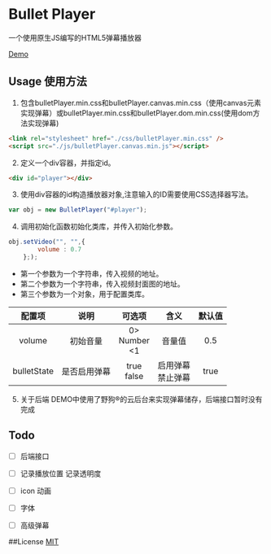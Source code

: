 # Bullet Player

一个使用原生JS编写的HTML5弹幕播放器

[Demo](http://gundam1993.github.io/BulletPlayer/demo/)



## Usage 使用方法
1. 包含bulletPlayer.min.css和bulletPlayer.canvas.min.css（使用canvas元素实现弹幕）或bulletPlayer.min.css和bulletPlayer.dom.min.css(使用dom方法实现弹幕)
```html
<link rel="stylesheet" href="./css/bulletPlayer.min.css" />
<script src="./js/bulletPlayer.canvas.min.js"></script>
```
2. 定义一个div容器，并指定id。
```html
<div id="player"></div>
```
3. 使用div容器的id构造播放器对象,注意输入的ID需要使用CSS选择器写法。
```javascript
var obj = new BulletPlayer("#player");
```
4. 调用初始化函数初始化类库，并传入初始化参数。
```javascript
obj.setVideo("", "",{
        volume : 0.7
    };);
```
* 第一个参数为一个字符串，传入视频的地址。
* 第二个参数为一个字符串，传入视频封面图的地址。
* 第三个参数为一个对象，用于配置类库。

|配置项|说明|可选项|含义|默认值|
|:---:|:---:|:---:|:---:|:---:|
|volume|初始音量|0&gt;<br />Number<br />&lt;1|音量值|0.5|
|bulletState|是否启用弹幕|true<br />false|启用弹幕<br />禁止弹幕|true|

5. 关于后端
DEMO中使用了野狗®的云后台来实现弹幕储存，后端接口暂时没有完成

## Todo

- [ ] 后端接口

- [ ] 记录播放位置 记录透明度

- [ ] icon 动画

- [ ] 字体

- [ ] 高级弹幕

##License
[MIT](https://opensource.org/licenses/MIT)

